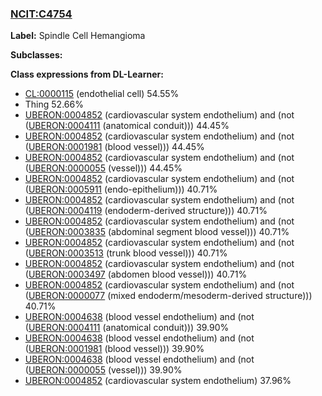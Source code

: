 
### [NCIT:C4754](http://purl.obolibrary.org/obo/NCIT_C4754)
**Label:** Spindle Cell Hemangioma

**Subclasses:** 

**Class expressions from DL-Learner:**

- [CL:0000115](http://purl.obolibrary.org/obo/CL_0000115) (endothelial cell) 54.55%
- Thing 52.66%
- [UBERON:0004852](http://purl.obolibrary.org/obo/UBERON_0004852) (cardiovascular system endothelium) and (not ([UBERON:0004111](http://purl.obolibrary.org/obo/UBERON_0004111) (anatomical conduit))) 44.45%
- [UBERON:0004852](http://purl.obolibrary.org/obo/UBERON_0004852) (cardiovascular system endothelium) and (not ([UBERON:0001981](http://purl.obolibrary.org/obo/UBERON_0001981) (blood vessel))) 44.45%
- [UBERON:0004852](http://purl.obolibrary.org/obo/UBERON_0004852) (cardiovascular system endothelium) and (not ([UBERON:0000055](http://purl.obolibrary.org/obo/UBERON_0000055) (vessel))) 44.45%
- [UBERON:0004852](http://purl.obolibrary.org/obo/UBERON_0004852) (cardiovascular system endothelium) and (not ([UBERON:0005911](http://purl.obolibrary.org/obo/UBERON_0005911) (endo-epithelium))) 40.71%
- [UBERON:0004852](http://purl.obolibrary.org/obo/UBERON_0004852) (cardiovascular system endothelium) and (not ([UBERON:0004119](http://purl.obolibrary.org/obo/UBERON_0004119) (endoderm-derived structure))) 40.71%
- [UBERON:0004852](http://purl.obolibrary.org/obo/UBERON_0004852) (cardiovascular system endothelium) and (not ([UBERON:0003835](http://purl.obolibrary.org/obo/UBERON_0003835) (abdominal segment blood vessel))) 40.71%
- [UBERON:0004852](http://purl.obolibrary.org/obo/UBERON_0004852) (cardiovascular system endothelium) and (not ([UBERON:0003513](http://purl.obolibrary.org/obo/UBERON_0003513) (trunk blood vessel))) 40.71%
- [UBERON:0004852](http://purl.obolibrary.org/obo/UBERON_0004852) (cardiovascular system endothelium) and (not ([UBERON:0003497](http://purl.obolibrary.org/obo/UBERON_0003497) (abdomen blood vessel))) 40.71%
- [UBERON:0004852](http://purl.obolibrary.org/obo/UBERON_0004852) (cardiovascular system endothelium) and (not ([UBERON:0000077](http://purl.obolibrary.org/obo/UBERON_0000077) (mixed endoderm/mesoderm-derived structure))) 40.71%
- [UBERON:0004638](http://purl.obolibrary.org/obo/UBERON_0004638) (blood vessel endothelium) and (not ([UBERON:0004111](http://purl.obolibrary.org/obo/UBERON_0004111) (anatomical conduit))) 39.90%
- [UBERON:0004638](http://purl.obolibrary.org/obo/UBERON_0004638) (blood vessel endothelium) and (not ([UBERON:0001981](http://purl.obolibrary.org/obo/UBERON_0001981) (blood vessel))) 39.90%
- [UBERON:0004638](http://purl.obolibrary.org/obo/UBERON_0004638) (blood vessel endothelium) and (not ([UBERON:0000055](http://purl.obolibrary.org/obo/UBERON_0000055) (vessel))) 39.90%
- [UBERON:0004852](http://purl.obolibrary.org/obo/UBERON_0004852) (cardiovascular system endothelium) 37.96%


